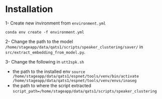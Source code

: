 # Installation

1- Create new invironment from `environment.yml`

`conda env create -f environment.yml`

2- Change the path to the model `/home/stageapp/data/qats1/scripts/speaker_clustering/saver/` in `src/extract_embedding_from_model.py`. 

3- Change the following in `utt2spk.sh`

- the path to the installed env `source /home/stageapp/data/qats1/espnet/tools/venv/bin/activate /home/stageapp/data/qats1/espnet/tools/venv/envs/inaseg`
- the path to where the script extracted `script_path=/home/stageapp/data/qats1/scripts/speaker_clustering`

